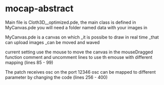 # mocap-abstract
Main file is Cloth3D__optimized.pde, the main class is defined in MyCanvas.pde
you will need a folder named data with your images in 

MyCanvas.pde is a canvas on which 
_it is possibe to draw in real time
_that can upload images
_can be moved and waved

current setting
use the mouse to move the canvas 
in the mouseDragged function comment and uncomment lines to use th emouse with different mapping (lines 85 - 99)


The patch receives osc on the port 12346
osc can be mapped to different parameter by changing the code (lines 256 - 400)

